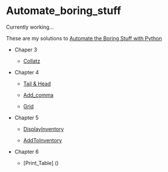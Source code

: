 # Automate_boring_stuff

Currently working... 

These are my solutions to [Automate the Boring Stuff with Python](https://automatetheboringstuff.com) 

- Chaper 3 

  - [Collatz](https://github.com/yckfowa/Automate_boring_stuff/blob/main/Ch.3/collatz.py)
  
- Chapter 4
 
  - [Tail & Head](https://github.com/yckfowa/Automate_boring_stuff/blob/main/Ch.4/Tail%20%26%20Head.py)
  
  - [Add_comma](https://github.com/yckfowa/Automate_boring_stuff/blob/main/Ch.4/add_comma.py)
 
  - [Grid](https://github.com/yckfowa/Automate_boring_stuff/blob/main/Ch.4/grid.py)
 
- Chapter 5 

  - [DisplayInventory]()
 
  - [AddToInventory]()

- Chapter 6 

  - [Print_Table] ()

  
